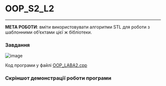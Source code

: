 # OOP_S2_L2
--------------------
<b>МЕТА РОБОТИ</b>: вміти використовувати алгоритми STL для роботи з
шаблонними об’єктами цієї ж бібліотеки.

<h3>Завдання</h3>

![image](https://user-images.githubusercontent.com/105464154/223569731-fa21f41f-1e39-421c-a353-c338ea4f327b.png)

Код програми у файлі <a href="https://github.com/YurijKryshtof0222/OOP_S2_L2/blob/master/OOP_LABA2/OOP_LABA2.cpp">OOP_LABA2.cpp</a>

<h3>Скріншот демонстрації роботи програми</h3>

